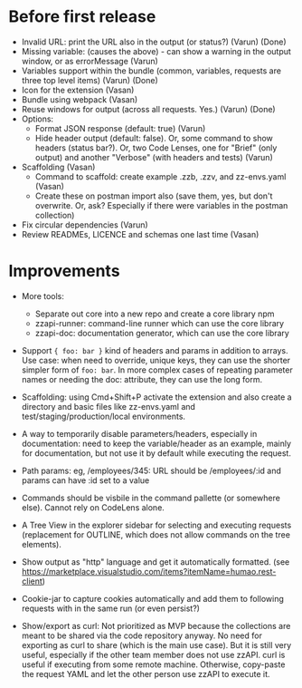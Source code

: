 # Before first release

* Invalid URL: print the URL also in the output (or status?) (Varun) (Done)
* Missing variable: (causes the above) - can show a warning in the output window, or as errorMessage (Varun)
* Variables support within the bundle (common, variables, requests are three top level items) (Varun) (Done)
* Icon for the extension (Vasan)
* Bundle using webpack (Vasan)
* Reuse windows for output (across all requests. Yes.) (Varun) (Done)
* Options:
  * Format JSON response (default: true) (Varun)
  * Hide header output (default: false). Or, some command to show headers (status bar?). Or, two Code Lenses, one for "Brief" (only output) and another "Verbose" (with headers and tests) (Varun)
* Scaffolding (Vasan)
  * Command to scaffold: create example .zzb, .zzv, and zz-envs.yaml (Vasan)
  * Create these on postman import also (save them, yes, but don't overwrite. Or, ask? Especially if there were variables in the postman collection)
* Fix circular dependencies (Varun)
* Review READMEs, LICENCE and schemas one last time (Vasan)

# Improvements

* More tools:
  * Separate out core into a new repo and create a core library npm
  * zzapi-runner: command-line runner which can use the core library
  * zzapi-doc: documentation generator, which can use the core library

* Support `{ foo: bar }` kind of headers and params in addition to arrays. Use case: when need to override, unique keys, they can use the shorter simpler form of `foo: bar`. In more complex cases of repeating parameter names or needing the doc: attribute, they can use the long form. 

* Scaffolding: using Cmd+Shift+P activate the extension and also create a directory and basic files like zz-envs.yaml and test/staging/production/local environments.

* A way to temporarily disable parameters/headers, especially in documentation: need to keep the variable/header as an example, mainly for documentation, but not use it by default while executing the request.

* Path params: eg, /employees/345: URL should be /employees/:id and params can have :id set to a value

* Commands should be visbile in the command pallette (or somewhere else). Cannot rely on CodeLens alone.

* A Tree View in the explorer sidebar for selecting and executing requests (replacement for OUTLINE, which does not allow commands on the tree elements).

* Show output as "http" language and get it automatically formatted. (see https://marketplace.visualstudio.com/items?itemName=humao.rest-client)

* Cookie-jar to capture cookies automatically and add them to following requests with in the same run (or even persist?)

* Show/export as curl: Not prioritized as MVP because the collections are meant to be shared via the code repository anyway. No need for exporting as curl to share (which is the main use case). But it is still very useful, especially if the other team member does not use zzAPI. curl is useful if executing from some remote machine. Otherwise, copy-paste the request YAML and let the other person use zzAPI to execute it.

